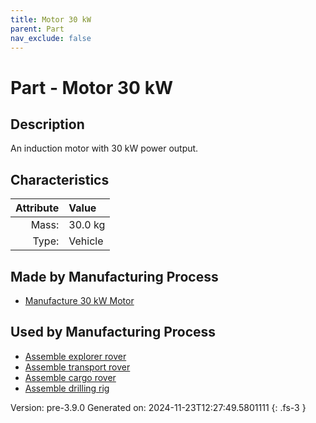 ```yaml
---
title: Motor 30 kW
parent: Part
nav_exclude: false
---
```

# Part - Motor 30 kW

## Description
An induction motor with 30 kW power output.

## Characteristics

| Attribute      | Value |
|--------:|:------|
|Mass:|30.0 kg|
|Type:|Vehicle|

## Made by Manufacturing Process

- [Manufacture 30 kW Motor](../process/manufacture-30-kw-motor.html)

## Used by Manufacturing Process

- [Assemble explorer rover](../process/assemble-explorer-rover.html)
- [Assemble transport rover](../process/assemble-transport-rover.html)
- [Assemble cargo rover](../process/assemble-cargo-rover.html)
- [Assemble drilling rig](../process/assemble-drilling-rig.html)


Version: pre-3.9.0 Generated on: 2024-11-23T12:27:49.5801111
{: .fs-3 }


